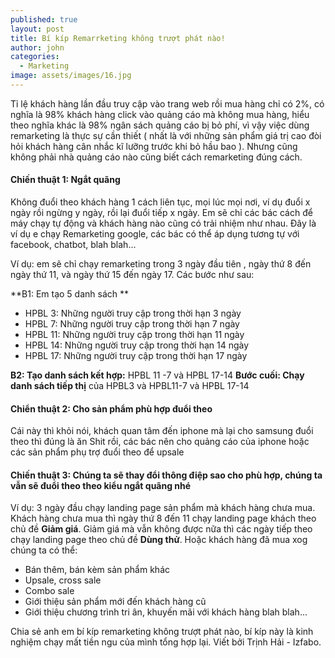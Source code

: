 ```yaml
---
published: true
layout: post
title: Bí kíp Remarrketing không trượt phát nào!
author: john
categories:
  - Marketing
image: assets/images/16.jpg
---
```

Tỉ lệ khách hàng lần đầu truy cập vào trang web rồi mua hàng chỉ có 2%, có nghĩa là 98% khách hàng click vào quảng cáo mà không mua hàng, hiểu theo nghĩa khác là 98% ngân sách quảng cáo bị bỏ phí, vì vậy việc dùng remarketing là thực sự cần thiết ( nhất là với những sản phẩm giá trị cao đòi hỏi khách hàng cân nhắc kĩ lưỡng trước khi bỏ hầu bao ). Nhưng cũng không phải nhà quảng cáo nào cũng biết cách remarketing đúng cách.
 
#### Chiến thuật 1: Ngắt quãng

Không đuổi theo khách hàng 1 cách liên tục, mọi lúc mọi nơi, ví dụ đuổi x ngày rồi ngừng y ngày, rồi lại đuổi tiếp x ngày. Em sẽ chỉ các bác cách để máy chạy tự động và khách hàng nào cũng có trải nhiệm như nhau. Đây là ví dụ e chạy Remarketing google, các bác có thể áp dụng tương tự với facebook, chatbot, blah blah...


Ví dụ: em sẽ chỉ chạy remarketing trong 3 ngày đầu tiên , ngày thứ 8 đến ngày thứ 11, và ngày thứ 15 đến ngày 17. Các bước như sau:

**B1: Em tạo 5 danh sách **

- HPBL 3: Những người truy cập trong thời hạn 3 ngày
- HPBL 7: Những người truy cập trong thời hạn 7 ngày
- HPBL 11: Những người truy cập trong thời hạn 11 ngày
- HPBL 14: Những người truy cập trong thời hạn 14 ngày
- HPBL 17: Những người truy cập trong thời hạn 17 ngày

**B2: Tạo danh sách kết hợp:** HPBL 11 -7 và HPBL 17-14
**Bước cuối: Chạy danh sách tiếp thị** của HPBL3 và HPBL11-7 và HPBL 17-14

#### Chiển thuật 2: Cho sản phẩm phù hợp đuổi theo

Cái này thì khỏi nói, khách quan tâm đến iphone mà lại cho samsung đuổi theo thì đúng là ăn Shit rồi, các bác nên cho quảng cáo của iphone hoặc các sản phẩm phụ trợ đuổi theo để upsale
 
#### Chiến thuật 3: Chúng ta sẽ thay đổi thông điệp sao cho phù hợp, chúng ta vẫn sẽ đuổi theo theo kiểu ngắt quãng nhé

Ví dụ: 3 ngày đầu chạy landing page sản phẩm mà khách hàng chưa mua. Khách hàng chưa mua thì ngày thứ 8 đến 11 chạy landing page khách theo chủ đề **Giảm giá**. Giảm giá mà vẫn không được nữa thì các ngày tiếp theo chạy landing page theo chủ đề **Dùng thử**. Hoặc khách hàng đã mua xog chúng ta có thể:

- Bán thêm, bán kèm sản phẩm khác
- Upsale, cross sale
- Combo sale
- Giới thiệu sản phẩm mới đến khách hàng cũ
- Giới thiệu chương trình tri ân, khuyến mãi với khách hàng blah blah...

Chia sẻ anh em bí kíp remarketing không trượt phát nào, bí kíp này là kinh nghiệm chạy mất tiền ngu của mình tổng hợp lại. Viết bởi Trịnh Hải - Izfabo.
 

